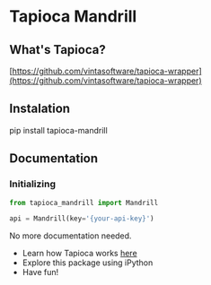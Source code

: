 # Tapioca Mandrill

## What's Tapioca?

[https://github.com/vintasoftware/tapioca-wrapper](https://github.com/vintasoftware/tapioca-wrapper)

## Instalation

pip install tapioca-mandrill

## Documentation

### Initializing

``` python
from tapioca_mandrill import Mandrill

api = Mandrill(key='{your-api-key}')
```

No more documentation needed.

- Learn how Tapioca works [here](https://github.com/vintasoftware/tapioca-wrapper)
- Explore this package using iPython
- Have fun!
